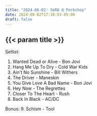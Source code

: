 ```yaml
---
title: "2024-06-02: SoRA @ Porkchop"
date: 2024-08-02T17:38:53-05:00
draft: false
---
```


## {{< param title >}}

Setlist:
1. Wanted Dead or Alive - Bon Jovi
2. Hang Me Up To Dry - Cold War Kids
3. Ain't No Sunshine - Bill Withers
4. The Driver - Maneskin
5. You Give Love A Bad Name - Bon Jovi
6. Hey Now - The Regrettes
7. Closer To The Heart - Rush
8. Back In Black - AC/DC

Bonus:
9. Schism - Tool
